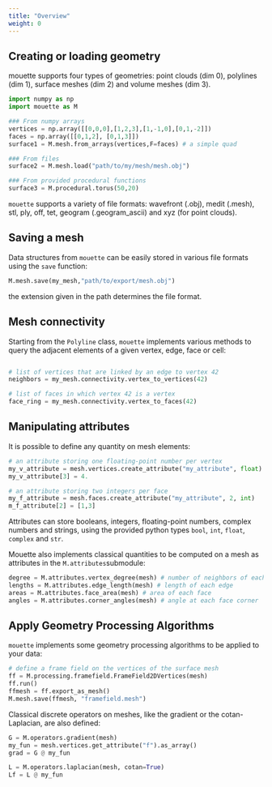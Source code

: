 ```yaml
---
title: "Overview"
weight: 0
---
```


## Creating or loading geometry

mouette supports four types of geometries: point clouds (dim 0), polylines (dim 1), surface meshes (dim 2) and volume meshes (dim 3).


```python
import numpy as np
import mouette as M

### From numpy arrays
vertices = np.array([[0,0,0],[1,2,3],[1,-1,0],[0,1,-2]])
faces = np.array([[0,1,2], [0,1,3]])
surface1 = M.mesh.from_arrays(vertices,F=faces) # a simple quad

### From files
surface2 = M.mesh.load("path/to/my/mesh/mesh.obj")

### From provided procedural functions
surface3 = M.procedural.torus(50,20)
```

`mouette` supports a variety of file formats: wavefront (.obj), medit (.mesh), stl, ply, off, tet, geogram (.geogram_ascii) and xyz (for point clouds).

## Saving a mesh

Data structures from `mouette` can be easily stored in various file formats using the `save` function:

```python
M.mesh.save(my_mesh,"path/to/export/mesh.obj")
```

the extension given in the path determines the file format.

## Mesh connectivity

Starting from the `Polyline` class, `mouette` implements various methods to query the adjacent elements of a given vertex, edge, face or cell:

```python

# list of vertices that are linked by an edge to vertex 42
neighbors = my_mesh.connectivity.vertex_to_vertices(42) 

# list of faces in which vertex 42 is a vertex
face_ring = my_mesh.connectivity.vertex_to_faces(42) 
```

## Manipulating attributes

It is possible to define any quantity on mesh elements:

```python
# an attribute storing one floating-point number per vertex
my_v_attribute = mesh.vertices.create_attribute("my_attribute", float) 
my_v_attribute[3] = 4.

# an attribute storing two integers per face
my_f_attribute = mesh.faces.create_attribute("my_attribute", 2, int) 
m_f_attribute[2] = [1,3]
```

Attributes can store booleans, integers, floating-point numbers, complex numbers and strings, using the provided python types `bool`, `int`, `float`, `complex` and `str`.

Mouette also implements classical quantities to be computed on a mesh as attributes in the `M.attributes`submodule:

```python
degree = M.attributes.vertex_degree(mesh) # number of neighbors of each vertex
lengths = M.attributes.edge_length(mesh) # length of each edge
areas = M.attributes.face_area(mesh) # area of each face
angles = M.attributes.corner_angles(mesh) # angle at each face corner
```


## Apply Geometry Processing Algorithms

`mouette` implements some geometry processing algorithms to be applied to your data:

```python
# define a frame field on the vertices of the surface mesh
ff = M.processing.framefield.FrameField2DVertices(mesh) 
ff.run()
ffmesh = ff.export_as_mesh()
M.mesh.save(ffmesh, "framefield.mesh")
```

Classical discrete operators on meshes, like the gradient or the cotan-Laplacian, are also defined:

```python
G = M.operators.gradient(mesh)
my_fun = mesh.vertices.get_attribute("f").as_array()
grad = G @ my_fun

L = M.operators.laplacian(mesh, cotan=True)
Lf = L @ my_fun
```